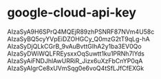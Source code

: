 # google-cloud-api-key
AIzaSyA9H6SPrQ4MQEjR89zhPSNRF87NVm4U58c
AIzaSyBQ5cyYVpEiDZOHGCy_Q0mzG2tT9qLg-hA
AIzaSyDjQLkCGrB_9vAuBvttGIhA2y1ba3EV0Qo
AIzaSyDWiWQLFREysxxOqSuwtt1ku1PRNh7lYds
AIzaSyAiFNDJhlAwURRiR_Jizx6uXzFbCnYP0qA
AIzaSyAIgrCe8xUVmSqg0e6voQ4tSfLJfCfEXGk
